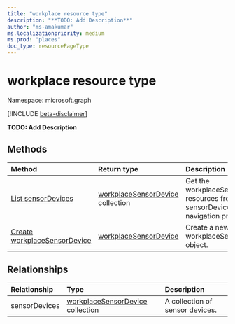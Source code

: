 ```yaml
---
title: "workplace resource type"
description: "**TODO: Add Description**"
author: "ms-amakumar"
ms.localizationpriority: medium
ms.prod: "places"
doc_type: resourcePageType
---
```


# workplace resource type

Namespace: microsoft.graph

[!INCLUDE [beta-disclaimer](../../includes/beta-disclaimer.md)]

**TODO: Add Description**

## Methods
|Method|Return type|Description|
|:---|:---|:---|
|[List sensorDevices](../api/workplace-list-sensordevices.md)|[workplaceSensorDevice](../resources/workplacesensordevice.md) collection|Get the workplaceSensorDevice resources from the sensorDevices navigation property.|
|[Create workplaceSensorDevice](../api/workplace-post-sensordevices.md)|[workplaceSensorDevice](../resources/workplacesensordevice.md)|Create a new workplaceSensorDevice object.|

<!-- ## Properties
|Property|Type|Description|
|:---|:---|:---| -->

## Relationships
|Relationship|Type|Description|
|:---|:---|:---|
|sensorDevices|[workplaceSensorDevice](../resources/workplacesensordevice.md) collection|A collection of sensor devices.|

<!-- ## JSON representation
The following is a JSON representation of the resource. -->
<!-- {
  "blockType": "resource",
  "keyProperty": "id",
  "@odata.type": "microsoft.graph.workplace",
  "openType": false
}
-->
<!-- ``` json
{
  "@odata.type": "#microsoft.graph.workplace"
}
``` -->


